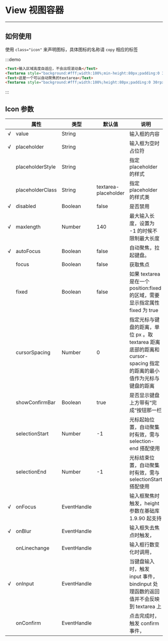 # View 视图容器

----

## 如何使用

使用 `class="icon"` 来声明图标，具体图标的名称请 `copy` 相应的标签

:::demo
```html
<Text>输入区域高度自适应，不会出现滚动条</Text>
<Textarea style="background:#fff;width:100%;min-height:80px;padding:0 30rpx;" autoHeight/>
<Text>这是一个可以自动聚焦的textarea</Text>
<Textarea style="background:#fff;width:100%;height:80px;padding:0 30rpx;" autoFocus/>
```
:::

## Icon 参数

|     | 属性              | 类型        | 默认值               | 说明                                                                                                               |
| --- | ----------------- | ----------- | -------------------- | ------------------------------------------------------------------------------------------------------------------ |
| √   | value             | String      |                      | 输入框的内容                                                                                                       |
| √   | placeholder       | String      |                      | 输入框为空时占位符                                                                                                 |
|     | placeholderStyle | String      |                      | 指定 placeholder 的样式                                                                                            |
|     | placeholderClass | String      | textarea-placeholder | 指定 placeholder 的样式类                                                                                          |
| √   | disabled          | Boolean     | false                | 是否禁用                                                                                                           |
| √   | maxlength         | Number      | 140                  | 最大输入长度，设置为 -1 的时候不限制最大长度                                                                       |
| √   | autoFocus        | Boolean     | false                | 自动聚焦，拉起键盘。                                                                                               |
|     | focus             | Boolean     | false                | 获取焦点                                                                                                           |
|     | fixed             | Boolean     | false                | 如果 textarea 是在一个 position:fixed 的区域，需要显示指定属性 fixed 为 true                                       |
|     | cursorSpacing    | Number      | 0                    | 指定光标与键盘的距离，单位 px 。取 textarea 距离底部的距离和 cursor-spacing 指定的距离的最小值作为光标与键盘的距离 |
|     | showConfirmBar  | Boolean     | true                 | 是否显示键盘上方带有”完成“按钮那一栏                                                                               |
|     | selectionStart   | Number      | -1                   | 光标起始位置，自动聚集时有效，需与 selection-end 搭配使用                                                          |
|     | selectionEnd     | Number      | -1                   | 光标结束位置，自动聚集时有效，需与 selectionStart 搭配使用                                                        |
| √   | onFocus         | EventHandle |                      | 输入框聚焦时触发，height 参数在基础库 1.9.90 起支持                                                                |
| √   | onBlur          | EventHandle |                      | 输入框失去焦点时触发，                                                                                             |
|     | onLinechange    | EventHandle |                      | 输入框行数变化时调用，                                                                                             |
| √   | onInput         | EventHandle |                      | 当键盘输入时，触发 input 事件， bindinput 处理函数的返回值并不会反映到 textarea 上                                 |
|     | onConfirm       | EventHandle |                      | 点击完成时， 触发 confirm 事件，                                                                                   |
